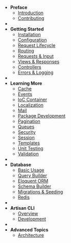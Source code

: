 - **Preface**
    - [Introduction](/introduction)
    - [Contributing](/contributing)
- *&nbsp;*
- **Getting Started**
    - [Installation](/installation)
    - [Configuration](/configuration)
    - [Request Lifecycle](/lifecycle)
    - [Routing](/routing)
    - [Requests & Input](/requests)
    - [Views & Responses](/responses)
    - [Controllers](/controllers)
    - [Errors & Logging](/errors)
- *&nbsp;*
- **Learning More**
    - [Cache](/cache)
    - [Events](/events)
    - [IoC Container](/ioc)
    - [Localization](/localization)
    - [Mail](/mail)
    - [Package Development](/packages)
    - [Pagination](/pagination)
    - [Queues](#)
    - [Security](/security)
    - [Session](/session)
    - [Templates](/templates)
    - [Unit Testing](/testing)
    - [Validation](/validation)
- *&nbsp;*
- **Database**
    - [Basic Usage](/database)
    - [Query Builder](/queries)
    - [Eloquent ORM](/eloquent)
    - [Schema Builder](/schema)
    - [Migrations & Seeding](/migrations)
    - [Redis](/redis)
- *&nbsp;*
- **Artisan CLI**
    - [Overview](/artisan)
    - [Development](/commands)
- *&nbsp;*
- **Advanced Topics**
    - [Architecture](#)
